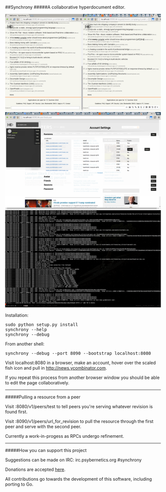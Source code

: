 ##Synchrony
#####A collaborative hyperdocument editor.

![Alt text](doc/img/synchrony1.png?raw=true "Collaborative Editor")
![Alt text](doc/img/synchrony2.png?raw=true "Revision Management")
![Alt text](doc/img/synchrony3.png?raw=true "Distributed HTTP")

Installation:
<pre>
sudo python setup.py install
synchrony --help
synchrony --debug
</pre>
From another shell:
<pre>
synchrony --debug --port 8090 --bootstrap localhost:8080
</pre>

Visit localhost:8080 in a browser, make an account, hover over the scaled fish icon and
pull in http://news.ycombinator.com.

If you repeat this process from another browser window you should be able to edit the page collaboratively.

----

#####Pulling a resource from a peer

Visit :8080/v1/peers/test to tell peers you're serving whatever revision is found first.

Visit :8090/v1/peers/url_for_revision to pull the resource through the first peer and serve with the second peer.

Currently a work-in-progess as RPCs undergo refinement.

----

#####How you can support this project

Suggestions can be made on IRC: irc.psybernetics.org #synchrony

Donations are accepted [here](https://paypal.me/LukeB42).

All contributions go towards the development of this software, including porting to Go.
